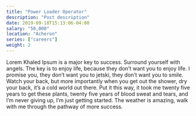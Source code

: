 ```yaml
---
title: "Power Loader Operator"
description: "Post description"
date: 2019-09-18T15:13:06-04:00
salary: "50,000"
location: "Acheron"
series: ["careers"]
weight: 2
---
```


Lorem Khaled Ipsum is a major key to success. Surround yourself with angels. The key is to enjoy life, because they don’t want you to enjoy life. I promise you, they don’t want you to jetski, they don’t want you to smile. Watch your back, but more importantly when you get out the shower, dry your back, it’s a cold world out there. Put it this way, it took me twenty five years to get these plants, twenty five years of blood sweat and tears, and I’m never giving up, I’m just getting started. The weather is amazing, walk with me through the pathway of more success.
